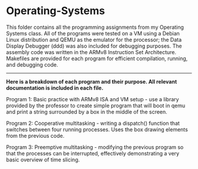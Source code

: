 # Operating-Systems

This folder contains all the programming assignments from my Operating Systems class. All of the programs were tested on a VM using a Debian Linux distribution and QEMU as the emulator for the processor; the Data Display Debugger (ddd) was also included for debugging purposes. The assembly code was written in the ARMv8 Instruction Set Architecture. Makefiles are provided for each program for efficient compilation, running, and debugging code.
___
**Here is a breakdown of each program and their purpose. All relevant documentation is included in each file.**

Program 1: Basic practice with ARMv8 ISA and VM setup - use a library provided by the professor to create simple program that will boot in qemu and print a string surrounded by a box in the middle of the screen.

Program 2: Cooperative multitasking - writing a dispatch() function that switches between four running processes. Uses the box drawing elements from the previous code.

Program 3: Preemptive multitasking - modifying the previous program so that the processes can be interrupted, effectively demonstrating a very basic overview of time slicing.
